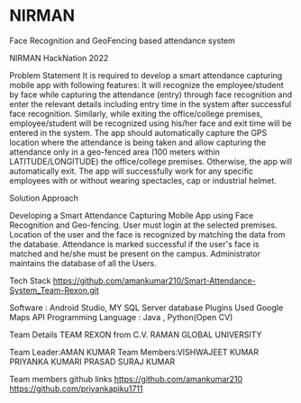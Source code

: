 # NIRMAN
Face Recognition and GeoFencing based attendance system

NIRMAN HackNation 2022

Problem Statement It is required to develop a smart attendance capturing mobile app with following features: It will recognize the employee/student by face while capturing the attendance (entry) through face recognition and enter the relevant details including entry time in the system after successful face recognition. Similarly, while exiting the office/college premises, employee/student will be recognized using his/her face and exit time will be entered in the system. The app should automatically capture the GPS location where the attendance is being taken and allow capturing the attendance only in a geo-fenced area (100 meters within LATITUDE/LONGITUDE) the office/college premises. Otherwise, the app will automatically exit. The app will successfully work for any specific employees with or without wearing spectacles, cap or industrial helmet.

Solution Approach

Developing a Smart Attendance Capturing Mobile App using Face Recognition and Geo-fencing. User must login at the selected premises. Location of the user and the face is recognized by matching the data from the database. Attendance is marked successful if the user's face is matched and he/she must be present on the campus. Administrator maintains the database of all the Users.

Tech Stack
https://github.com/amankumar210/Smart-Attendance-System_Team-Rexon.git

Software : Android Studio, MY SQL Server database Plugins Used Google Maps API Programming Language : Java , Python(Open CV)

Team Details TEAM REXON from C.V. RAMAN GLOBAL UNIVERSITY

Team Leader:AMAN KUMAR
Team Members:VISHWAJEET KUMAR PRIYANKA KUMARI PRASAD SURAJ KUMAR

Team members github links https://github.com/amankumar210 https://github.com/priyankapiku1711
